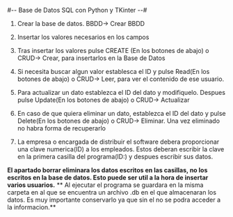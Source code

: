 #-- Base de Datos SQL con Python y TKinter --#

1. Crear la base de datos.
    BBDD-> Crear BBDD
    
2. Insertar los valores necesarios en los campos
  
3. Tras insertar los valores pulse CREATE (En los botones de abajo) o CRUD-> Crear, para insertarlos en la Base de Datos

4. Si necesita buscar algun valor establesca el ID y pulse Read(En los botones de abajo) o CRUD-> Leer, para ver el contenido de ese usuario.

5. Para actualizar un dato establezca el ID del dato y modifiquelo. Despues pulse Update(En los botones de abajo) o CRUD-> Actualizar

6. En caso de que quiera eliminar un dato, establezca el ID del dato y pulse Delete(En los botones de abajo) o CRUD-> Eliminar. Una vez eliminado no habra forma de recuperarlo

7. La empresa o encargada de distribuir el software debera proporcionar una clave numerica(ID) a los empleados. Estos deberan escribir la clave en la primera casilla del programa(ID:) y despues escribir sus datos.

**El apartado borrar eliminara los datos escritos en las casillas, no los escritos en la base de datos. Esto puede ser util a la hora de insertar varios usuarios.**
** Al ejecutar el programa se guardara en la misma carpeta en al que se encuentra un archivo .db en el que almacenaran los datos. Es muy importante conservarlo ya que sin el no se podra acceder a la informacion.**
